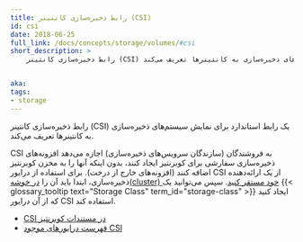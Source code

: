 ```yaml
---
title: رابط ذخیره‌سازی کانتینر (CSI)
id: csi
date: 2018-06-25
full_link: /docs/concepts/storage/volumes/#csi
short_description: >
    رابط ذخیره‌سازی کانتینر (CSI) یک رابط استاندارد برای نمایش سیستم‌های ذخیره‌سازی به کانتینرها تعریف می‌کند.


aka: 
tags:
- storage 
---
```

 رابط ذخیره‌سازی کانتینر (CSI) یک رابط استاندارد برای نمایش سیستم‌های ذخیره‌سازی به کانتینرها تعریف می‌کند.

<!--more--> 

CSI به فروشندگان (سازندگان سرویس‌های ذخیره‌سازی) اجازه می‌دهد افزونه‌های ذخیره‌سازی سفارشی برای کوبرنتیز ایجاد کنند، بدون اینکه آنها را به مخزن کوبرنتیز اضافه کنند (افزونه‌های خارج از درخت). برای استفاده از درایور CSI از یک ارائه‌دهنده ذخیره‌سازی، ابتدا باید آن را [در خوشه(cluster) خود مستقر کنید](https://kubernetes-csi.github.io/docs/deploying.html). سپس می‌توانید یک {{< glossary_tooltip text="Storage Class" term_id="storage-class" >}} ایجاد کنید که از آن درایور CSI استفاده کند.

* [CSI در مستندات کوبرنتیز](/docs/concepts/storage/volumes/#csi)
* [فهرست درایورهای موجود CSI](https://kubernetes-csi.github.io/docs/drivers.html)
